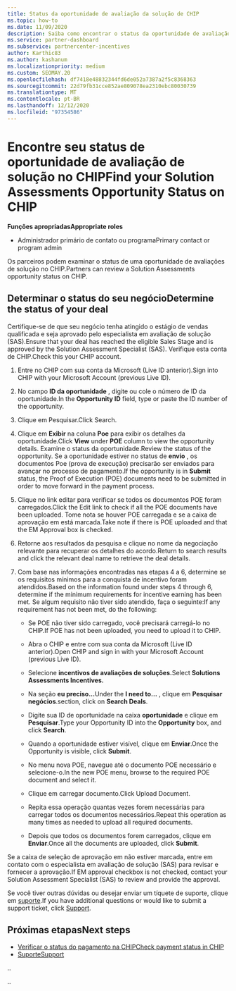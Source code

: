 ```yaml
---
title: Status da oportunidade de avaliação da solução de CHIP
ms.topic: how-to
ms.date: 11/09/2020
description: Saiba como encontrar o status da oportunidade de avaliação de solução na plataforma de incentivos de canal (CHIP).
ms.service: partner-dashboard
ms.subservice: partnercenter-incentives
author: Karthic83
ms.author: kashanum
ms.localizationpriority: medium
ms.custom: SEOMAY.20
ms.openlocfilehash: df7418e48832344fd6de052a7387a2f5c8368363
ms.sourcegitcommit: 22d79fb31cce852ae809078ea2310ebc80030739
ms.translationtype: MT
ms.contentlocale: pt-BR
ms.lasthandoff: 12/12/2020
ms.locfileid: "97354586"
---
```

# <a name="find-your-solution-assessments-opportunity-status-on-chip"></a><span data-ttu-id="ff94e-103">Encontre seu status de oportunidade de avaliação de solução no CHIP</span><span class="sxs-lookup"><span data-stu-id="ff94e-103">Find your Solution Assessments Opportunity Status on CHIP</span></span>

<span data-ttu-id="ff94e-104">**Funções apropriadas**</span><span class="sxs-lookup"><span data-stu-id="ff94e-104">**Appropriate roles**</span></span>

- <span data-ttu-id="ff94e-105">Administrador primário de contato ou programa</span><span class="sxs-lookup"><span data-stu-id="ff94e-105">Primary contact or program admin</span></span>

<span data-ttu-id="ff94e-106">Os parceiros podem examinar o status de uma oportunidade de avaliações de solução no CHIP.</span><span class="sxs-lookup"><span data-stu-id="ff94e-106">Partners can review a Solution Assessments opportunity status on CHIP.</span></span>

## <a name="determine-the-status-of-your-deal"></a><span data-ttu-id="ff94e-107">Determinar o status do seu negócio</span><span class="sxs-lookup"><span data-stu-id="ff94e-107">Determine the status of your deal</span></span>

<span data-ttu-id="ff94e-108">Certifique-se de que seu negócio tenha atingido o estágio de vendas qualificada e seja aprovado pelo especialista em avaliação de solução (SAS).</span><span class="sxs-lookup"><span data-stu-id="ff94e-108">Ensure that your deal has reached the eligible Sales Stage and is approved by the Solution Assessment Specialist (SAS).</span></span> <span data-ttu-id="ff94e-109">Verifique esta conta de CHIP.</span><span class="sxs-lookup"><span data-stu-id="ff94e-109">Check this your CHIP account.</span></span>

1. <span data-ttu-id="ff94e-110">Entre no CHIP com sua conta da Microsoft (Live ID anterior).</span><span class="sxs-lookup"><span data-stu-id="ff94e-110">Sign into CHIP with your Microsoft Account (previous Live ID).</span></span>
1. <span data-ttu-id="ff94e-111">No campo **ID da oportunidade** , digite ou cole o número de ID da oportunidade.</span><span class="sxs-lookup"><span data-stu-id="ff94e-111">In the **Opportunity ID** field, type or paste the ID number of the opportunity.</span></span>
3. <span data-ttu-id="ff94e-112">Clique em Pesquisar.</span><span class="sxs-lookup"><span data-stu-id="ff94e-112">Click Search.</span></span>

1. <span data-ttu-id="ff94e-113">Clique em **Exibir** na coluna **Poe** para exibir os detalhes da oportunidade.</span><span class="sxs-lookup"><span data-stu-id="ff94e-113">Click **View** under **POE** column to view the opportunity details.</span></span> <span data-ttu-id="ff94e-114">Examine o status da oportunidade.</span><span class="sxs-lookup"><span data-stu-id="ff94e-114">Review the status of the opportunity.</span></span> <span data-ttu-id="ff94e-115">Se a oportunidade estiver no status de **envio** , os documentos Poe (prova de execução) precisarão ser enviados para avançar no processo de pagamento.</span><span class="sxs-lookup"><span data-stu-id="ff94e-115">If the opportunity is in **Submit** status, the Proof of Execution (POE) documents need to be submitted in order to move forward in the payment process.</span></span>
 
1. <span data-ttu-id="ff94e-116">Clique no link editar para verificar se todos os documentos POE foram carregados.</span><span class="sxs-lookup"><span data-stu-id="ff94e-116">Click the Edit link to check if all the POE documents have been uploaded.</span></span> <span data-ttu-id="ff94e-117">Tome nota se houver POE carregada e se a caixa de aprovação em está marcada.</span><span class="sxs-lookup"><span data-stu-id="ff94e-117">Take note if there is POE uploaded and that the EM Approval box is checked.</span></span>
 
1. <span data-ttu-id="ff94e-118">Retorne aos resultados da pesquisa e clique no nome da negociação relevante para recuperar os detalhes do acordo.</span><span class="sxs-lookup"><span data-stu-id="ff94e-118">Return to search results and click the relevant deal name to retrieve the deal details.</span></span> 

1. <span data-ttu-id="ff94e-119">Com base nas informações encontradas nas etapas 4 a 6, determine se os requisitos mínimos para a conquista de incentivo foram atendidos.</span><span class="sxs-lookup"><span data-stu-id="ff94e-119">Based on the information found under steps 4 through 6, determine if the minimum requirements for incentive earning has been met.</span></span> <span data-ttu-id="ff94e-120">Se algum requisito não tiver sido atendido, faça o seguinte:</span><span class="sxs-lookup"><span data-stu-id="ff94e-120">If any requirement has not been met, do the following:</span></span>
 
     - <span data-ttu-id="ff94e-121">Se POE não tiver sido carregado, você precisará carregá-lo no CHIP.</span><span class="sxs-lookup"><span data-stu-id="ff94e-121">If POE has not been uploaded, you need to upload it to CHIP.</span></span>
 
     - <span data-ttu-id="ff94e-122">Abra o CHIP e entre com sua conta da Microsoft (Live ID anterior).</span><span class="sxs-lookup"><span data-stu-id="ff94e-122">Open CHIP and sign in with your Microsoft Account (previous Live ID).</span></span>
 
     - <span data-ttu-id="ff94e-123">Selecione **incentivos de avaliações de soluções.**</span><span class="sxs-lookup"><span data-stu-id="ff94e-123">Select **Solutions Assessments Incentives.**</span></span>

     - <span data-ttu-id="ff94e-124">Na seção **eu preciso...**</span><span class="sxs-lookup"><span data-stu-id="ff94e-124">Under the **I need to…**</span></span> <span data-ttu-id="ff94e-125">, clique em **Pesquisar negócios**.</span><span class="sxs-lookup"><span data-stu-id="ff94e-125">section, click on **Search Deals**.</span></span>

     - <span data-ttu-id="ff94e-126">Digite sua ID de oportunidade na caixa **oportunidade** e clique em **Pesquisar**.</span><span class="sxs-lookup"><span data-stu-id="ff94e-126">Type your Opportunity ID into the **Opportunity** box, and click **Search**.</span></span>

     - <span data-ttu-id="ff94e-127">Quando a oportunidade estiver visível, clique em **Enviar**.</span><span class="sxs-lookup"><span data-stu-id="ff94e-127">Once the Opportunity is visible, click **Submit**.</span></span>
  
     - <span data-ttu-id="ff94e-128">No menu nova POE, navegue até o documento POE necessário e selecione-o.</span><span class="sxs-lookup"><span data-stu-id="ff94e-128">In the new POE menu, browse to the required POE document and select it.</span></span>

     - <span data-ttu-id="ff94e-129">Clique em carregar documento.</span><span class="sxs-lookup"><span data-stu-id="ff94e-129">Click Upload Document.</span></span>

     - <span data-ttu-id="ff94e-130">Repita essa operação quantas vezes forem necessárias para carregar todos os documentos necessários.</span><span class="sxs-lookup"><span data-stu-id="ff94e-130">Repeat this operation as many times as needed to upload all required documents.</span></span>

     - <span data-ttu-id="ff94e-131">Depois que todos os documentos forem carregados, clique em **Enviar**.</span><span class="sxs-lookup"><span data-stu-id="ff94e-131">Once all the documents are uploaded, click **Submit**.</span></span>

<span data-ttu-id="ff94e-132">Se a caixa de seleção de aprovação em não estiver marcada, entre em contato com o especialista em avaliação de solução (SAS) para revisar e fornecer a aprovação.</span><span class="sxs-lookup"><span data-stu-id="ff94e-132">If EM approval checkbox is not checked, contact your Solution Assessment Specialist (SAS) to review and provide the approval.</span></span>
 
<span data-ttu-id="ff94e-133">Se você tiver outras dúvidas ou desejar enviar um tíquete de suporte, clique em [suporte](report-problems-with-partner-center.md).</span><span class="sxs-lookup"><span data-stu-id="ff94e-133">If you have additional questions or would like to submit a support ticket, click [Support](report-problems-with-partner-center.md).</span></span>

## <a name="next-steps"></a><span data-ttu-id="ff94e-134">Próximas etapas</span><span class="sxs-lookup"><span data-stu-id="ff94e-134">Next steps</span></span>

- [<span data-ttu-id="ff94e-135">Verificar o status do pagamento na CHIP</span><span class="sxs-lookup"><span data-stu-id="ff94e-135">Check payment status in CHIP</span></span>](chip-payment-status.md)
- [<span data-ttu-id="ff94e-136">Suporte</span><span class="sxs-lookup"><span data-stu-id="ff94e-136">Support</span></span>](report-problems-with-partner-center.md)

<span data-ttu-id="ff94e-137">.</span><span class="sxs-lookup"><span data-stu-id="ff94e-137">.</span></span>




<span data-ttu-id="ff94e-138">.</span><span class="sxs-lookup"><span data-stu-id="ff94e-138">.</span></span>





